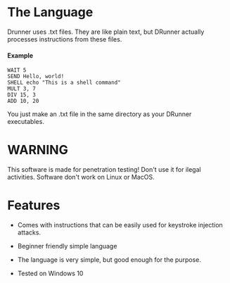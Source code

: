 

# The Language


Drunner uses .txt files. They are like plain text, but DRunner actually processes instructions from these files.


#### Example 

```
WAIT 5
SEND Hello, world!
SHELL echo "This is a shell command"
MULT 3, 7
DIV 15, 3
ADD 10, 20
```

You just make an .txt file in the same directory as your DRunner executables.

# WARNING

This software is made for penetration testing!
Don't use it for ilegal activities.
Software don't work on Linux or MacOS.

# Features

- Comes with instructions that can be
easily used for keystroke injection attacks.

- Beginner friendly simple language

- The language is very simple, but good enough
 for the purpose.

- Tested on Windows 10